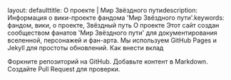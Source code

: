 
layout: defaulttitle: О проекте | Мир Звёздного путиdescription: Информация о вики-проекте фандома 'Мир Звёздного пути'.keywords: фандом, вики, о проекте, Звёздный путь
О проекте
Этот сайт создан сообществом фанатов 'Мир Звёздного пути' для документирования вселенной, персонажей и фан-арта. Мы используем GitHub Pages и Jekyll для простоты обновлений.
Как внести вклад

Форкните репозиторий на GitHub.
Добавьте контент в Markdown.
Создайте Pull Request для проверки.
